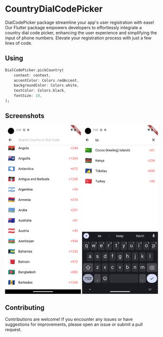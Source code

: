 # CountryDialCodePicker

DialCodePicker package streamline your app's user registration with ease! Our Flutter package empowers developers to effortlessly integrate a country dial code picker, enhancing the user experience and simplifying the input of phone numbers. Elevate your registration process with just a few lines of code.

## Using

```dart
DialCodePicker.pickCountry(
    context: context,
    accentColor: Colors.redAccent,
    backgroundColor: Colors.white,
    textColor: Colors.black,
    fontSize: 18,
);
```

## Screenshots

<img src="screenshots/Screenshot_1696334416.png" alt="Image" width="250">
<img src="screenshots/Screenshot_1696334403.png" alt="Image" width="250">

## Contributing

Contributions are welcome! If you encounter any issues or have suggestions for improvements, please open an issue or submit a pull request.
